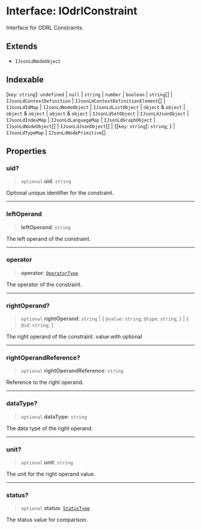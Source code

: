 # Interface: IOdrlConstraint

Interface for ODRL Constraints.

## Extends

- `IJsonLdNodeObject`

## Indexable

\[`key`: `string`\]: `undefined` \| `null` \| `string` \| `number` \| `boolean` \| `string`[] \| `IJsonLdContextDefinition` \| `IJsonLdContextDefinitionElement`[] \| `IJsonLdIdMap` \| `IJsonLdNodeObject` \| `IJsonLdListObject` \| `object` & `object` \| `object` & `object` \| `object` & `object` \| `IJsonLdSetObject` \| `IJsonLdJsonObject` \| `IJsonLdIndexMap` \| `IJsonLdLanguageMap` \| `IJsonLdGraphObject` \| `IJsonLdNodeObject`[] \| `IJsonLdJsonObject`[] \| \{[`key`: `string`]: `string`; \} \| `IJsonLdTypeMap` \| `IJsonLdNodePrimitive`[]

## Properties

### uid?

> `optional` **uid**: `string`

Optional unique identifier for the constraint.

***

### leftOperand

> **leftOperand**: `string`

The left operand of the constraint.

***

### operator

> **operator**: [`OperatorType`](../type-aliases/OperatorType.md)

The operator of the constraint.

***

### rightOperand?

> `optional` **rightOperand**: `string` \| \{ `@value`: `string`; `@type`: `string`; \} \| \{ `@id`: `string`; \}

The right operand of the constraint.
value with optional

***

### rightOperandReference?

> `optional` **rightOperandReference**: `string`

Reference to the right operand.

***

### dataType?

> `optional` **dataType**: `string`

The data type of the right operand.

***

### unit?

> `optional` **unit**: `string`

The unit for the right operand value.

***

### status?

> `optional` **status**: [`StatusType`](../type-aliases/StatusType.md)

The status value for comparison.
